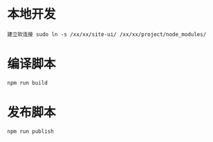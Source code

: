 # 本地开发
```
建立软连接 sudo ln -s /xx/xx/site-ui/ /xx/xx/project/node_modules/
```
# 编译脚本
```
npm run build
```
# 发布脚本
```
npm run publish
```